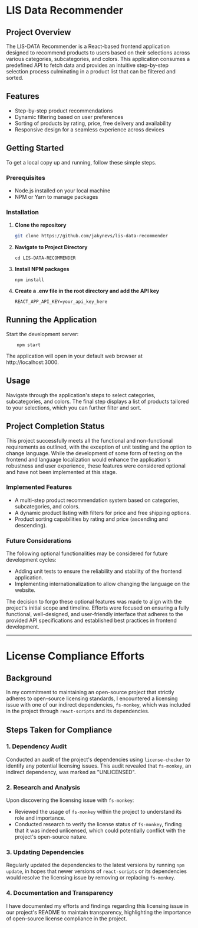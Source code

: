 # LIS Data Recommender

## Project Overview

The LIS-DATA Recommender is a React-based frontend application designed to recommend products to users based on their selections across various categories, subcategories, and colors. This application consumes a predefined API to fetch data and provides an intuitive step-by-step selection process culminating in a product list that can be filtered and sorted.

## Features

- Step-by-step product recommendations
- Dynamic filtering based on user preferences
- Sorting of products by rating, price, free delivery and availability
- Responsive design for a seamless experience across devices

## Getting Started

To get a local copy up and running, follow these simple steps.

### Prerequisites

- Node.js installed on your local machine
- NPM or Yarn to manage packages

### Installation

1. **Clone the repository**
   ```sh
   git clone https://github.com/jakynevs/lis-data-recommender
    ```

2. **Navigate to Project Directory**
    ```
    cd LIS-DATA-RECOMMENDER
    ```

3. **Install NPM packages**
    ```
    npm install
    ```

4. **Create a .env file in the root directory and add the API key**
    ```
    REACT_APP_API_KEY=your_api_key_here
    ```

## Running the Application
Start the development server:
```
    npm start
```
The application will open in your default web browser at http://localhost:3000.

## Usage
Navigate through the application's steps to select categories, subcategories, and colors. The final step displays a list of products tailored to your selections, which you can further filter and sort.

## Project Completion Status

This project successfully meets all the functional and non-functional requirements as outlined, with the exception of unit testing and the option to change language. While the development of some form of testing on the frontend and language localization would enhance the application's robustness and user experience, these features were considered optional and have not been implemented at this stage.

### Implemented Features

- A multi-step product recommendation system based on categories, subcategories, and colors.
- A dynamic product listing with filters for price and free shipping options.
- Product sorting capabilities by rating and price (ascending and descending).

### Future Considerations

The following optional functionalities may be considered for future development cycles:

- Adding unit tests to ensure the reliability and stability of the frontend application.
- Implementing internationalization to allow changing the language on the website.

The decision to forgo these optional features was made to align with the project's initial scope and timeline. Efforts were focused on ensuring a fully functional, well-designed, and user-friendly interface that adheres to the provided API specifications and established best practices in frontend development.

---

# License Compliance Efforts

## Background

In my commitment to maintaining an open-source project that strictly adheres to open-source licensing standards, I encountered a licensing issue with one of our indirect dependencies, `fs-monkey`, which was included in the project through `react-scripts` and its dependencies. 

## Steps Taken for Compliance

### 1. Dependency Audit

Conducted an audit of the project's dependencies using `license-checker` to identify any potential licensing issues. This audit revealed that `fs-monkey`, an indirect dependency, was marked as "UNLICENSED".

### 2. Research and Analysis

Upon discovering the licensing issue with `fs-monkey`:
- Reviewed the usage of `fs-monkey` within the project to understand its role and importance.
- Conducted research to verify the license status of `fs-monkey`, finding that it was indeed unlicensed, which could potentially conflict with the project's open-source nature.

### 3. Updating Dependencies

Regularly updated the dependencies to the latest versions by running `npm update`, in hopes that newer versions of `react-scripts` or its dependencies would resolve the licensing issue by removing or replacing `fs-monkey`.

### 4. Documentation and Transparency

I have documented my efforts and findings regarding this licensing issue in our project's README to maintain transparency, highlighting the importance of open-source license compliance in the project.


